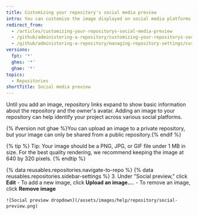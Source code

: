 ```yaml
---
title: Customizing your repository's social media preview
intro: You can customize the image displayed on social media platforms when someone links to your repository.
redirect_from:
  - /articles/customizing-your-repositorys-social-media-preview
  - /github/administering-a-repository/customizing-your-repositorys-social-media-preview
  - /github/administering-a-repository/managing-repository-settings/customizing-your-repositorys-social-media-preview
versions:
  fpt: '*'
  ghes: '*'
  ghae: '*'
topics:
  - Repositories
shortTitle: Social media preview
---
```

Until you add an image, repository links expand to show basic information about the repository and the owner's avatar. Adding an image to your repository can help identify your project across various social platforms.

{% ifversion not ghae %}You can upload an image to a private repository, but your image can only be shared from a public repository.{% endif %}

{% tip %}
Tip: Your image should be a PNG, JPG, or GIF file under 1 MB in size. For the best quality rendering, we recommend keeping the image at 640 by 320 pixels.
{% endtip %}

{% data reusables.repositories.navigate-to-repo %}
{% data reusables.repositories.sidebar-settings %}
3. Under "Social preview," click **Edit**
    - To add a new image, click **Upload an image...**.
    - To remove an image, click **Remove image**

    ![Social preview dropdown](/assets/images/help/repository/social-preview.png)
